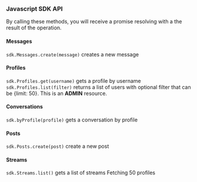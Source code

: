 ### Javascript SDK API

By calling these methods, you will receive a promise resolving with a the result of the operation.
#### Messages
``sdk.Messages.create(message)`` creates a new message 
#### Profiles
``sdk.Profiles.get(username)`` gets a profile by username
``sdk.Profiles.list(filter)`` returns a list of users with optional filter that can be {limit: 50}. This is an **ADMIN** resource.
#### Conversations
``sdk.byProfile(profile)`` gets a conversation by profile
#### Posts
``sdk.Posts.create(post)`` create a new post
#### Streams
``sdk.Streams.list()`` gets a list of streams
Fetching 50 profiles
